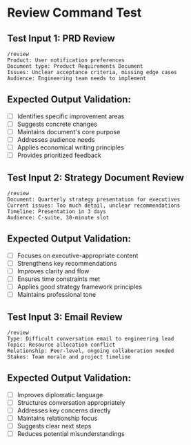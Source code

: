 # Review Command Test

## Test Input 1: PRD Review
```
/review
Product: User notification preferences
Document type: Product Requirements Document
Issues: Unclear acceptance criteria, missing edge cases
Audience: Engineering team needs to implement
```

## Expected Output Validation:
- [ ] Identifies specific improvement areas
- [ ] Suggests concrete changes
- [ ] Maintains document's core purpose
- [ ] Addresses audience needs
- [ ] Applies economical writing principles
- [ ] Provides prioritized feedback

## Test Input 2: Strategy Document Review
```
/review
Document: Quarterly strategy presentation for executives
Current issues: Too much detail, unclear recommendations
Timeline: Presentation in 3 days
Audience: C-suite, 30-minute slot
```

## Expected Output Validation:
- [ ] Focuses on executive-appropriate content
- [ ] Strengthens key recommendations
- [ ] Improves clarity and flow
- [ ] Ensures time constraints met
- [ ] Applies good strategy framework principles
- [ ] Maintains professional tone

## Test Input 3: Email Review
```
/review
Type: Difficult conversation email to engineering lead
Topic: Resource allocation conflict
Relationship: Peer-level, ongoing collaboration needed
Stakes: Team morale and project timeline
```

## Expected Output Validation:
- [ ] Improves diplomatic language
- [ ] Structures conversation appropriately
- [ ] Addresses key concerns directly
- [ ] Maintains relationship focus
- [ ] Suggests clear next steps
- [ ] Reduces potential misunderstandings